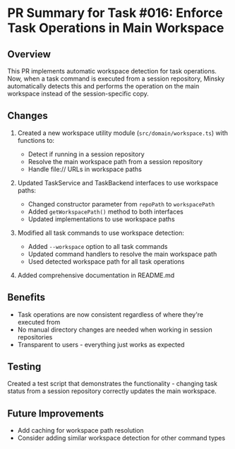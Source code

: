 # PR Summary for Task #016: Enforce Task Operations in Main Workspace

## Overview

This PR implements automatic workspace detection for task operations. Now, when a task command is executed from a session repository, Minsky automatically detects this and performs the operation on the main workspace instead of the session-specific copy.

## Changes

1. Created a new workspace utility module (`src/domain/workspace.ts`) with functions to:

   - Detect if running in a session repository
   - Resolve the main workspace path from a session repository
   - Handle file:// URLs in workspace paths

2. Updated TaskService and TaskBackend interfaces to use workspace paths:

   - Changed constructor parameter from `repoPath` to `workspacePath`
   - Added `getWorkspacePath()` method to both interfaces
   - Updated implementations to use workspace paths

3. Modified all task commands to use workspace detection:

   - Added `--workspace` option to all task commands
   - Updated command handlers to resolve the main workspace path
   - Used detected workspace path for all task operations

4. Added comprehensive documentation in README.md

## Benefits

- Task operations are now consistent regardless of where they're executed from
- No manual directory changes are needed when working in session repositories
- Transparent to users - everything just works as expected

## Testing

Created a test script that demonstrates the functionality - changing task status from a session repository correctly updates the main workspace.

## Future Improvements

- Add caching for workspace path resolution
- Consider adding similar workspace detection for other command types
